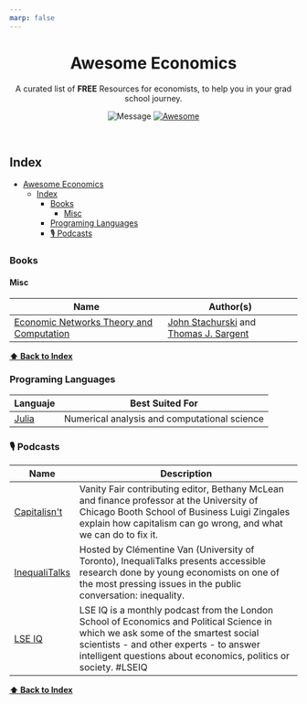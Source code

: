 ```yaml
---
marp: false
---
```


<div align='center'>

# Awesome Economics

A curated list of **FREE** Resources for economists, to help you in your grad school journey.
<br>

![Message](https://img.shields.io/badge/I%20%E2%9D%A4%20-OpenSource-%23ff0055)
[![Awesome](https://cdn.rawgit.com/sindresorhus/awesome/d7305f38d29fed78fa85652e3a63e154dd8e8829/media/badge.svg)](https://github.com/sindresorhus/awesome)
<!-- 
![GitHub](https://img.shields.io/github/license/pawelborkar/awesome-repos?color=%23ff0055) -->

</div> <br>

<!-- > _Pull Requests are being welcomed.Please see the [Contributing Guide](CONTRIBUTING.md) before opening a Pull Request._ -->

## Index

- [Awesome Economics](#awesome-economics)
  - [Index](#index)
    - [Books](#books)
      - [Misc](#misc)
    - [Programing Languages](#programing-languages)
    - [🎙️ Podcasts](#️-podcasts)

### Books
#### Misc
| Name                                                | Author(s)                                                                                              |
| --------------------------------------------------------- | ------------------------------------------- |
|[Economic Networks Theory and Computation](https://networks.quantecon.org/)| [John Stachurski](https://johnstachurski.net/) and [Thomas J. Sargent](http://www.tomsargent.com/)|


**[⬆ Back to Index](#index)**


### Programing Languages

| Languaje                                                | Best Suited For                                                                                              |
| --------------------------------------------------------- | ------------------------------------------- |
|<i class="fa fa-julia" aria-hidden="true"></i> [Julia](https://julialang.org/)| Numerical analysis and computational science|
### 🎙️ Podcasts

| Name                                                | Description                                                                                              |
| --------------------------------------------------------- | ------------------------------------------- |
| [Capitalisn't](https://www.capitalisnt.com/) | Vanity Fair contributing editor, Bethany McLean and finance professor at the University of Chicago Booth School of Business Luigi Zingales explain how capitalism can go wrong, and what we can do to fix it. |
| [InequaliTalks](https://inequalitalks.fireside.fm/) | Hosted by  Clémentine Van (University of Toronto), InequaliTalks presents accessible research done by young economists on one of the most pressing issues in the public conversation: inequality.  |
|[LSE IQ](https://open.spotify.com/show/0gv1QzSH5ciXBTkt6pZpNt)|LSE IQ is a monthly podcast from the London School of Economics and Political Science in which we ask some of the smartest social scientists - and other experts - to answer intelligent questions about economics, politics or society. #LSEIQ|

**[⬆ Back to Index](#index)**

